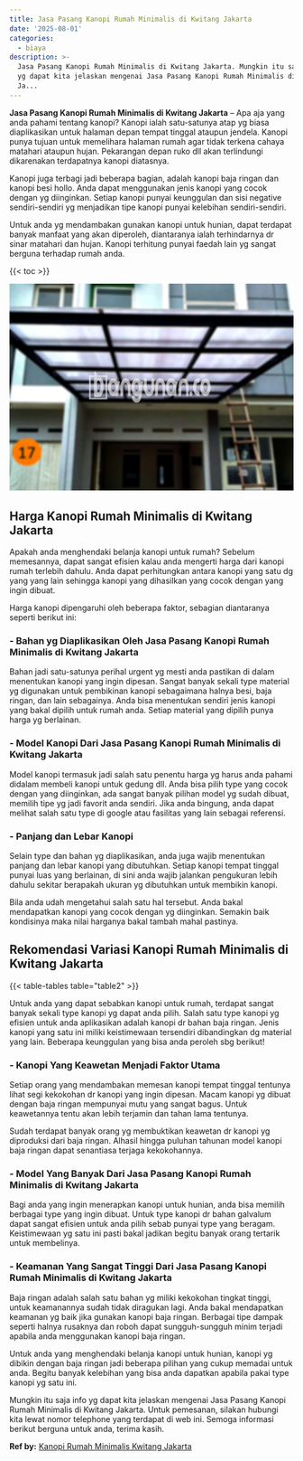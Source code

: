 ```yaml
---
title: Jasa Pasang Kanopi Rumah Minimalis di Kwitang Jakarta
date: '2025-08-01'
categories:
  - biaya
description: >-
  Jasa Pasang Kanopi Rumah Minimalis di Kwitang Jakarta. Mungkin itu saja info
  yg dapat kita jelaskan mengenai Jasa Pasang Kanopi Rumah Minimalis di Kwitang
  Ja...
---
```


**Jasa Pasang Kanopi Rumah Minimalis di Kwitang Jakarta** – Apa aja yang anda pahami tentang kanopi? Kanopi ialah satu-satunya atap yg biasa diaplikasikan untuk halaman depan tempat tinggal ataupun jendela. Kanopi punya tujuan untuk memelihara halaman rumah agar tidak terkena cahaya matahari ataupun hujan. Pekarangan depan ruko dll akan terlindungi dikarenakan terdapatnya kanopi diatasnya.

Kanopi juga terbagi jadi beberapa bagian, adalah kanopi baja ringan dan kanopi besi hollo. Anda dapat menggunakan jenis kanopi yang cocok dengan yg diinginkan. Setiap kanopi punyai keunggulan dan sisi negative sendiri-sendiri yg menjadikan tipe kanopi punyai kelebihan sendiri-sendiri.

Untuk anda yg mendambakan gunakan kanopi untuk hunian, dapat terdapat banyak manfaat yang akan diperoleh, diantaranya ialah terhindarnya dr sinar matahari dan hujan. Kanopi terhitung punyai faedah lain yg sangat berguna terhadap rumah anda.

{{< toc >}}

![Jasa Pasang Kanopi Rumah Minimalis di Kwitang Jakarta](/images/harga-kanopi-minimalis-58.png)

## Harga Kanopi Rumah Minimalis di Kwitang Jakarta

Apakah anda menghendaki belanja kanopi untuk rumah? Sebelum memesannya, dapat sangat efisien kalau anda mengerti harga dari kanopi rumah terlebih dahulu. Anda dapat perhitungkan antara kanopi yang satu dg yang yang lain sehingga kanopi yang dihasilkan yang cocok dengan yang ingin dibuat.

Harga kanopi dipengaruhi oleh beberapa faktor, sebagian diantaranya seperti berikut ini:

### \- Bahan yg Diaplikasikan Oleh Jasa Pasang Kanopi Rumah Minimalis di Kwitang Jakarta

Bahan jadi satu-satunya perihal urgent yg mesti anda pastikan di dalam menentukan kanopi yang ingin dipesan. Sangat banyak sekali type material yg digunakan untuk pembikinan kanopi sebagaimana halnya besi, baja ringan, dan lain sebagainya. Anda bisa menentukan sendiri jenis kanopi yang bakal dipilih untuk rumah anda. Setiap material yang dipilih punya harga yg berlainan.

### \- Model Kanopi Dari Jasa Pasang Kanopi Rumah Minimalis di Kwitang Jakarta

Model kanopi termasuk jadi salah satu penentu harga yg harus anda pahami didalam membeli kanopi untuk gedung dll. Anda bisa pilih type yang cocok dengan yang diinginkan, ada sangat banyak pilihan model yg sudah dibuat, memilih tipe yg jadi favorit anda sendiri. Jika anda bingung, anda dapat melihat salah satu type di google atau fasilitas yang lain sebagai referensi.

### \- Panjang dan Lebar Kanopi

Selain type dan bahan yg diaplikasikan, anda juga wajib menentukan panjang dan lebar kanopi yang dibutuhkan. Setiap kanopi tempat tinggal punyai luas yang berlainan, di sini anda wajib jalankan pengukuran lebih dahulu sekitar berapakah ukuran yg dibutuhkan untuk membikin kanopi.

Bila anda udah mengetahui salah satu hal tersebut. Anda bakal mendapatkan kanopi yang cocok dengan yg diinginkan. Semakin baik kondisinya maka nilai harganya bakal tambah mahal pastinya.

## Rekomendasi Variasi Kanopi Rumah Minimalis di Kwitang Jakarta

{{< table-tables table="table2" >}}

Untuk anda yang dapat sebabkan kanopi untuk rumah, terdapat sangat banyak sekali type kanopi yg dapat anda pilih. Salah satu type kanopi yg efisien untuk anda aplikasikan adalah kanopi dr bahan baja ringan. Jenis kanopi yang satu ini miliki keistimewaan tersendiri dibandingkan dg material yang lain. Beberapa keunggulan yang bisa anda peroleh sbg berikut!

### \- Kanopi Yang Keawetan Menjadi Faktor Utama

Setiap orang yang mendambakan memesan kanopi tempat tinggal tentunya lihat segi kekokohan dr kanopi yang ingin dipesan. Macam kanopi yg dibuat dengan baja ringan mempunyai mutu yang sangat bagus. Untuk keawetannya tentu akan lebih terjamin dan tahan lama tentunya.

Sudah terdapat banyak orang yg membuktikan keawetan dr kanopi yg diproduksi dari baja ringan. Alhasil hingga puluhan tahunan model kanopi baja ringan dapat senantiasa terjaga kekokohannya.

### \- Model Yang Banyak Dari Jasa Pasang Kanopi Rumah Minimalis di Kwitang Jakarta

Bagi anda yang ingin menerapkan kanopi untuk hunian, anda bisa memilih berbagai type yang ingin dibuat. Untuk type kanopi dr bahan galvalum dapat sangat efisien untuk anda pilih sebab punyai type yang beragam. Keistimewaan yg satu ini pasti bakal jadikan begitu banyak orang tertarik untuk membelinya.

### \- Keamanan Yang Sangat Tinggi Dari Jasa Pasang Kanopi Rumah Minimalis di Kwitang Jakarta

Baja ringan adalah salah satu bahan yg miliki kekokohan tingkat tinggi, untuk keamanannya sudah tidak diragukan lagi. Anda bakal mendapatkan keamanan yg baik jika gunakan kanopi baja ringan. Berbagai tipe dampak seperti halnya rusaknya dan roboh dapat sungguh-sungguh minim terjadi apabila anda menggunakan kanopi baja ringan.

Untuk anda yang menghendaki belanja kanopi untuk hunian, kanopi yg dibikin dengan baja ringan jadi beberapa pilihan yang cukup memadai untuk anda. Begitu banyak kelebihan yang bisa anda dapatkan apabila pakai type kanopi yg satu ini.

Mungkin itu saja info yg dapat kita jelaskan mengenai Jasa Pasang Kanopi Rumah Minimalis di Kwitang Jakarta. Untuk pemesanan, silakan hubungi kita lewat nomor telephone yang terdapat di web ini. Semoga informasi berikut berguna untuk anda, terima kasih.

**Ref by:**  [Kanopi Rumah Minimalis Kwitang Jakarta](https://id.wikipedia.org/wiki/Kanopi)
